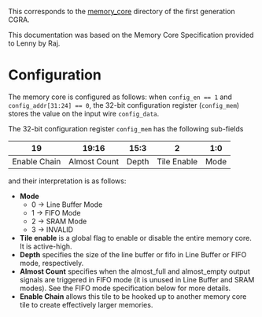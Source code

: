 This corresponds to the
[memory_core](https://github.com/StanfordAHA/CGRAGenerator/tree/master/hardware/generator_z/memory_core)
directory of the first generation CGRA.

This documentation was based on the Memory Core Specification provided to Lenny
by Raj.

# Configuration
The memory core is configured as follows: when `config_en == 1` and
`config_addr[31:24] == 0`, the 32-bit configuration register (`config_mem`)
stores the value on the input wire `config_data`.

The 32-bit configuration register `config_mem` has the following sub-fields

|      19      |     19:16    |  15:3 |      2      |  1:0 |
|--------------|--------------|-------|-------------|------|
| Enable Chain | Almost Count | Depth | Tile Enable | Mode |

and their interpretation is as follows:
* **Mode**
    * 0 → Line Buffer Mode
    * 1 → FIFO Mode
    * 2 → SRAM Mode
    * 3 → INVALID
* **Tile enable** is a global flag to enable or disable the entire memory core.
  It is active-high.
* **Depth** specifies the size of the line buffer or fifo in Line Buffer or
  FIFO mode, respectively.
* **Almost Count** specifies when the almost_full and almost_empty output
  signals are triggered in FIFO mode (it is unused in Line Buffer and SRAM
  modes). See the FIFO mode specification below for more details.
* **Enable Chain** allows this tile to be hooked up to another memory core tile
  to create effectively larger memories.

